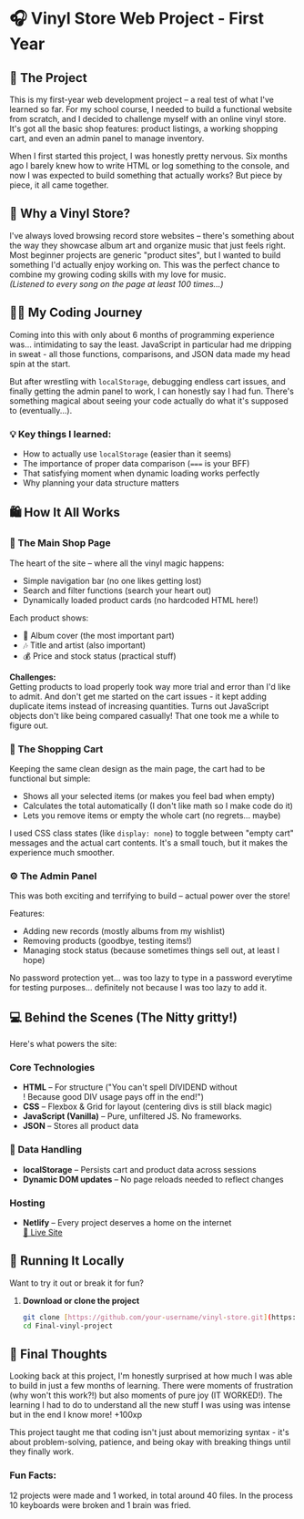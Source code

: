 # 🎧 Vinyl Store Web Project - First Year

## 📝 The Project  
This is my first-year web development project – a real test of what I've learned so far. For my school course, I needed to build a functional website from scratch, and I decided to challenge myself with an online vinyl store. It's got all the basic shop features: product listings, a working shopping cart, and even an admin panel to manage inventory.

When I first started this project, I was honestly pretty nervous. Six months ago I barely knew how to write HTML or log something to the console, and now I was expected to build something that actually works? But piece by piece, it all came together.

## 🎵 Why a Vinyl Store?  
I've always loved browsing record store websites – there's something about the way they showcase album art and organize music that just feels right. Most beginner projects are generic "product sites", but I wanted to build something I'd actually enjoy working on. This was the perfect chance to combine my growing coding skills with my love for music.  
_(Listened to every song on the page at least 100 times...)_

## 👨‍💻 My Coding Journey  
Coming into this with only about 6 months of programming experience was... intimidating to say the least. JavaScript in particular had me dripping in sweat - all those functions, comparisons, and JSON data made my head spin at the start.

But after wrestling with `localStorage`, debugging endless cart issues, and finally getting the admin panel to work, I can honestly say I had fun. There's something magical about seeing your code actually do what it's supposed to (eventually...).

### 💡 Key things I learned:
- How to actually use `localStorage` (easier than it seems)
- The importance of proper data comparison (`===` is your BFF)
- That satisfying moment when dynamic loading works perfectly
- Why planning your data structure matters

## 🛍️ How It All Works

### 🏪 The Main Shop Page
The heart of the site – where all the vinyl magic happens:
- Simple navigation bar (no one likes getting lost)
- Search and filter functions (search your heart out)
- Dynamically loaded product cards (no hardcoded HTML here!)

Each product shows:
- 🎨 Album cover (the most important part)
- 🎶 Title and artist (also important)
- 💰 Price and stock status (practical stuff)

**Challenges:**  
Getting products to load properly took way more trial and error than I'd like to admit. And don't get me started on the cart issues - it kept adding duplicate items instead of increasing quantities. Turns out JavaScript objects don't like being compared casually! That one took me a while to figure out.

### 🛒 The Shopping Cart
Keeping the same clean design as the main page, the cart had to be functional but simple:
- Shows all your selected items (or makes you feel bad when empty)
- Calculates the total automatically (I don't like math so I make code do it)
- Lets you remove items or empty the whole cart (no regrets... maybe)

I used CSS class states (like `display: none`) to toggle between "empty cart" messages and the actual cart contents. It's a small touch, but it makes the experience much smoother.

### ⚙️ The Admin Panel
This was both exciting and terrifying to build – actual power over the store!

Features:
- Adding new records (mostly albums from my wishlist)
- Removing products (goodbye, testing items!)
- Managing stock status (because sometimes things sell out, at least I hope)

No password protection yet... was too lazy to type in a password everytime for testing purposes... definitely not because I was too lazy to add it.

## 💻 Behind the Scenes (The Nitty gritty!)

Here's what powers the site:

### Core Technologies
- **HTML** – For structure ("You can't spell DIVIDEND without <div>! Because good DIV usage pays off in the end!")
- **CSS** – Flexbox & Grid for layout (centering divs is still black magic)
- **JavaScript (Vanilla)** – Pure, unfiltered JS. No frameworks.
- **JSON** – Stores all product data

### 💾 Data Handling
- **localStorage** – Persists cart and product data across sessions
- **Dynamic DOM updates** – No page reloads needed to reflect changes

### Hosting
- **Netlify** – Every project deserves a home on the internet  
  [🔗 Live Site](https://final-vinyl.netlify.app)

## 🚀 Running It Locally

Want to try it out or break it for fun?

1. **Download or clone the project**
   ```bash
   git clone [https://github.com/your-username/vinyl-store.git](https://github.com/deeno-fvx/Final-vinyl-project.git)
   cd Final-vinyl-project
   ```

## 🤔 Final Thoughts  
Looking back at this project, I'm honestly surprised at how much I was able to build in just a few months of learning. There were moments of frustration (why won't this work?!) but also moments of pure joy (IT WORKED!).
The learning I had to do to understand all the new stuff I was using was intense but in the end I know more! +100xp

This project taught me that coding isn't just about memorizing syntax - it's about problem-solving, patience, and being okay with breaking things until they finally work.

### Fun Facts:
12 projects were made and 1 worked, in total around 40 files.
In the process 10 keyboards were broken and 1 brain was fried.
